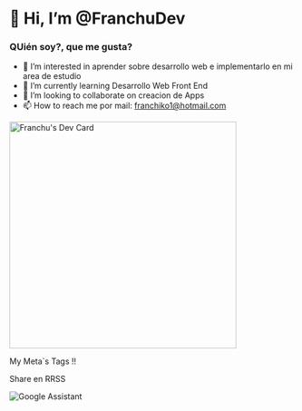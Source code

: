 # 👋 **Hi, I’m @FranchuDev**

### QUién soy?, que me gusta?
- 👀 I’m interested in   aprender  sobre desarrollo web e implementarlo en mi area de estudio
- 🌱 I’m currently learning  Desarrollo Web Front End
- 💞️ I’m looking to collaborate on  creacion  de Apps
- 📫 How to reach me  por mail: franchiko1@hotmail.com

<a href="https://app.daily.dev/Franchu_Javier"><img src="https://api.daily.dev/devcards/491702dfa4d84c3a85a4b37c8d7ab8d3.png?r=j3n" width="400" alt="Franchu's Dev Card"/></a>


My Meta`s Tags !!

<meta name="author" content="Franchu Javier Developer to WorldShopApss" />
<meta name="description" content="" />

<meta name="robots" content="index,follow" />
<meta name="revised" content="Colocar la fecha" />
<meta name="copyright" content="Copyright 2022">

<meta name="HandheldFriendly" content="true"/>

Share en RRSS

<meta property="og:title" content=" " />
<meta property="og:type" content=" " />
<meta property="og:image" content=" " />
<meta property="og:url" content=" " />

<meta property="og:description" content=" " />
<meta property="og:locale" content=" " />
<meta property="og:site_name" content=" " />


<!---
Franchiko/Franchiko is a ✨ special ✨ repository because its `README.md` (this file) appears on your GitHub profile.
You can click the Preview link to take a look at your changes.
--->

![Google Assistant](https://img.shields.io/badge/google%20assistant-4285F4?style=for-the-badge&logo=google%20assistant&logoColor=white)

